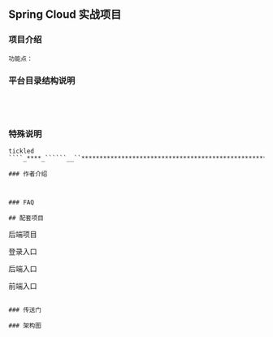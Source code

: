 ## Spring Cloud 实战项目

### 项目介绍
```
功能点：

```
### 平台目录结构说明


```




```


### 特殊说明


```
tickled
````_****_``````__``****************************************************************``__``````_****_````

### 作者介绍

```

```


### FAQ

## 配套项目

```
后端项目
    
登录入口
    
后端入口
    
前端入口
    
```

### 传送门

### 架构图








